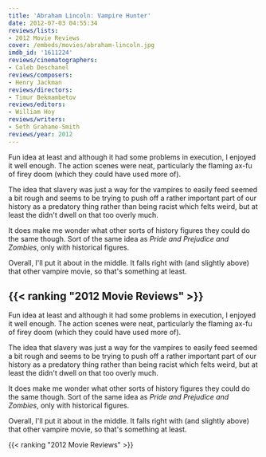 ```yaml
---
title: 'Abraham Lincoln: Vampire Hunter'
date: 2012-07-03 04:55:34
reviews/lists:
- 2012 Movie Reviews
cover: /embeds/movies/abraham-lincoln.jpg
imdb_id: '1611224'
reviews/cinematographers:
- Caleb Deschanel
reviews/composers:
- Henry Jackman
reviews/directors:
- Timur Bekmambetov
reviews/editors:
- William Hoy
reviews/writers:
- Seth Grahame-Smith
reviews/year: 2012
---
```

Fun idea at least and although it had some problems in execution, I enjoyed it well enough. The action scenes were neat, particularly the flaming ax-fu of firey doom (which they could have used more of).

<!--more-->

The idea that slavery was just a way for the vampires to easily feed seemed a bit rough and seems to be trying to push off a rather important part of our history as a predatory thing rather than being racist which felts weird, but at least the didn't dwell on that too overly much.

It does make me wonder what other sorts of history figures they could do the same though. Sort of the same idea as *Pride and Prejudice and Zombies*, only with historical figures.

Overall, I'll put it about in the middle. It falls right with (and slightly above) that other vampire movie, so that's something at least.

{{< ranking "2012 Movie Reviews" >}}
---
Fun idea at least and although it had some problems in execution, I enjoyed it well enough. The action scenes were neat, particularly the flaming ax-fu of firey doom (which they could have used more of).

<!--more-->

The idea that slavery was just a way for the vampires to easily feed seemed a bit rough and seems to be trying to push off a rather important part of our history as a predatory thing rather than being racist which felts weird, but at least the didn't dwell on that too overly much.

It does make me wonder what other sorts of history figures they could do the same though. Sort of the same idea as *Pride and Prejudice and Zombies*, only with historical figures.

Overall, I'll put it about in the middle. It falls right with (and slightly above) that other vampire movie, so that's something at least.

{{< ranking "2012 Movie Reviews" >}}
